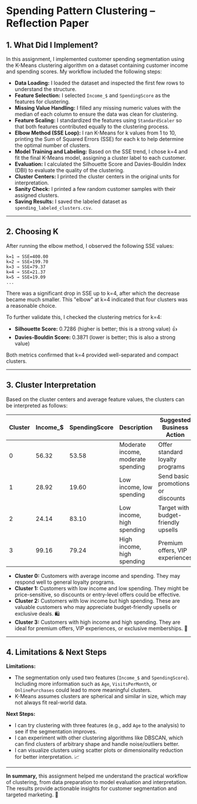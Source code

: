 # Spending Pattern Clustering – Reflection Paper

## 1. What Did I Implement?

In this assignment, I implemented customer spending segmentation using the K-Means clustering algorithm on a dataset containing customer income and spending scores. My workflow included the following steps:

- **Data Loading:** I loaded the dataset and inspected the first few rows to understand the structure.
- **Feature Selection:** I selected `Income_$` and `SpendingScore` as the features for clustering.
- **Missing Value Handling:** I filled any missing numeric values with the median of each column to ensure the data was clean for clustering.
- **Feature Scaling:** I standardized the features using `StandardScaler` so that both features contributed equally to the clustering process.
- **Elbow Method (SSE Loop):** I ran K-Means for k values from 1 to 10, printing the Sum of Squared Errors (SSE) for each k to help determine the optimal number of clusters.
- **Model Training and Labeling:** Based on the SSE trend, I chose k=4 and fit the final K-Means model, assigning a cluster label to each customer.
- **Evaluation:** I calculated the Silhouette Score and Davies-Bouldin Index (DBI) to evaluate the quality of the clustering.
- **Cluster Centers:** I printed the cluster centers in the original units for interpretation.
- **Sanity Check:** I printed a few random customer samples with their assigned clusters.
- **Saving Results:** I saved the labeled dataset as `spending_labeled_clusters.csv`.

---

## 2. Choosing K

After running the elbow method, I observed the following SSE values:

```
k=1 → SSE=400.00
k=2 → SSE=199.70
k=3 → SSE=79.37
k=4 → SSE=21.37
k=5 → SSE=19.09
...
```

There was a significant drop in SSE up to k=4, after which the decrease became much smaller. This "elbow" at k=4 indicated that four clusters was a reasonable choice.

To further validate this, I checked the clustering metrics for k=4:
- **Silhouette Score:** 0.7286 (higher is better; this is a strong value) 👍
- **Davies-Bouldin Score:** 0.3871 (lower is better; this is also a strong value)

Both metrics confirmed that k=4 provided well-separated and compact clusters.

---

## 3. Cluster Interpretation

Based on the cluster centers and average feature values, the clusters can be interpreted as follows:

| Cluster | Income_$ | SpendingScore | Description                  | Suggested Business Action         |
|---------|----------|---------------|------------------------------|-----------------------------------|
|   0     | 56.32    | 53.58         | Moderate income, moderate spending | Offer standard loyalty programs   |
|   1     | 28.92    | 19.60         | Low income, low spending     | Send basic promotions or discounts|
|   2     | 24.14    | 83.10         | Low income, high spending    | Target with budget-friendly upsells|
|   3     | 99.16    | 79.24         | High income, high spending   | Premium offers, VIP experiences   |

- **Cluster 0:** Customers with average income and spending. They may respond well to general loyalty programs.
- **Cluster 1:** Customers with low income and low spending. They might be price-sensitive, so discounts or entry-level offers could be effective.
- **Cluster 2:** Customers with low income but high spending. These are valuable customers who may appreciate budget-friendly upsells or exclusive deals. 🛍️
- **Cluster 3:** Customers with high income and high spending. They are ideal for premium offers, VIP experiences, or exclusive memberships. 👑

---

## 4. Limitations & Next Steps

**Limitations:**
- The segmentation only used two features (`Income_$` and `SpendingScore`). Including more information such as `Age`, `VisitsPerMonth`, or `OnlinePurchases` could lead to more meaningful clusters.
- K-Means assumes clusters are spherical and similar in size, which may not always fit real-world data.

**Next Steps:**
- I can try clustering with three features (e.g., add `Age` to the analysis) to see if the segmentation improves.
- I can experiment with other clustering algorithms like DBSCAN, which can find clusters of arbitrary shape and handle noise/outliers better.
- I can visualize clusters using scatter plots or dimensionality reduction for better interpretation. 📈

---

**In summary,** this assignment helped me understand the practical workflow of clustering, from data preparation to model evaluation and interpretation. The results provide actionable insights for customer segmentation and targeted marketing. 🚀